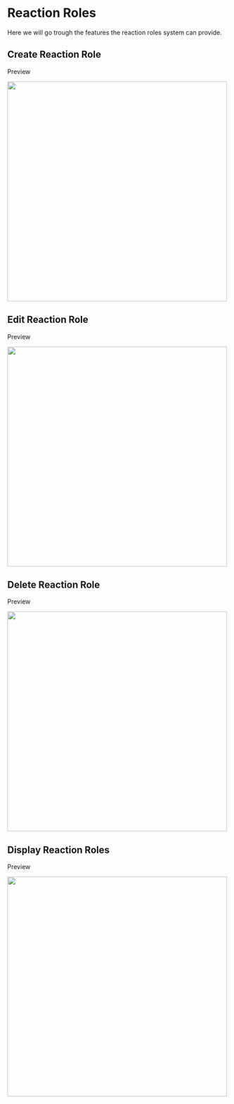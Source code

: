 # Reaction Roles

Here we will go trough the features the reaction roles system can provide.

## Create Reaction Role

Preview

<img src="https://i.imgur.com/nrAIA66.gif" height="500"/>

## Edit Reaction Role

Preview

<img src="https://i.imgur.com/J62BHwr.gif" height="500"/>

## Delete Reaction Role

Preview

<img src="https://i.imgur.com/vpgVcNN.gif" height="500"/>

## Display Reaction Roles

Preview

<img src="https://i.imgur.com/8teZwYv.gif" height="500"/>
